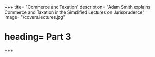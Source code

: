 


+++
title=  "Commerce and Taxation"
description=  "Adam Smith explains Commerce and Taxation in the Simplified Lectures on Jurisprudence"
image=  "/covers/lectures.jpg"
# heading=  Part 3
+++
